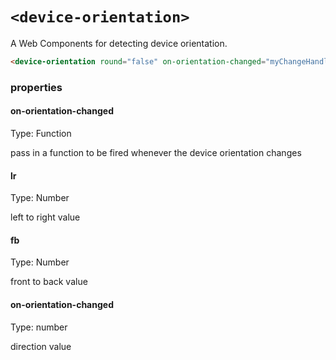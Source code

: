# ```<device-orientation>```

A Web Components for detecting device orientation.

```HTML
<device-orientation round="false" on-orientation-changed="myChangeHandler"></device-orientation>
```

### properties

#### on-orientation-changed
Type: Function

pass in a function to be fired whenever the device orientation changes

#### lr
Type: Number

left to right value

#### fb
Type: Number

front to back value

#### on-orientation-changed
Type: number

direction value
